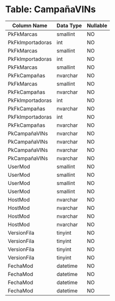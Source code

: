 # Table: CampañaVINs

| Column Name | Data Type | Nullable |
|-------------|-----------|----------|
| PkFkMarcas | smallint | NO |
| PkFkImportadoras | int | NO |
| PkFkMarcas | smallint | NO |
| PkFkImportadoras | int | NO |
| PkFkMarcas | smallint | NO |
| PkFkCampañas | nvarchar | NO |
| PkFkMarcas | smallint | NO |
| PkFkCampañas | nvarchar | NO |
| PkFkImportadoras | int | NO |
| PkFkCampañas | nvarchar | NO |
| PkFkImportadoras | int | NO |
| PkFkCampañas | nvarchar | NO |
| PkCampañaVINs | nvarchar | NO |
| PkCampañaVINs | nvarchar | NO |
| PkCampañaVINs | nvarchar | NO |
| PkCampañaVINs | nvarchar | NO |
| UserMod | smallint | NO |
| UserMod | smallint | NO |
| UserMod | smallint | NO |
| UserMod | smallint | NO |
| HostMod | nvarchar | NO |
| HostMod | nvarchar | NO |
| HostMod | nvarchar | NO |
| HostMod | nvarchar | NO |
| VersionFila | tinyint | NO |
| VersionFila | tinyint | NO |
| VersionFila | tinyint | NO |
| VersionFila | tinyint | NO |
| FechaMod | datetime | NO |
| FechaMod | datetime | NO |
| FechaMod | datetime | NO |
| FechaMod | datetime | NO |
